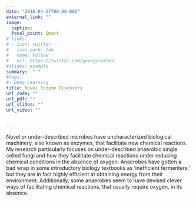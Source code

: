 ```yaml
---
date: "2016-04-27T00:00:00Z"
external_link: ""
image:
  caption:
  focal_point: Smart
# links:
# - icon: twitter
#   icon_pack: fab
#   name: Follow
#   url: https://twitter.com/georgecushen
#slides: example
summary:  " "
#tags:
#- Deep Learning
title: Novel Enzyme Discovery
url_code: ""
url_pdf: ""
url_slides: ""
url_video: ""


---
```


Novel or under-described microbes have uncharacterized biological machinery, also known as enzymes, that facilitate new chemical reactions. My research particularly focuses on under-described anaerobic single celled fungi and how they facilitate chemical reactions under reducing chemical conditions in the absence of oxygen. Anaerobes have gotten a bad wrap in some introductory biology textbooks as ‘inefficient fermenters,’ but they are in fact highly efficient at obtaining energy from their environment. Additionally, some anaerobes seem to have devised clever ways of facilitating chemical reactions, that usually require oxygen, in its absence. 